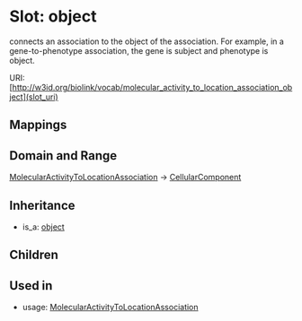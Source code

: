 # Slot: object


connects an association to the object of the association. For example, in a gene-to-phenotype association, the gene is subject and phenotype is object.

URI: [http://w3id.org/biolink/vocab/molecular_activity_to_location_association_object](slot_uri)
## Mappings

## Domain and Range

[MolecularActivityToLocationAssociation](MolecularActivityToLocationAssociation.md) -> [CellularComponent](CellularComponent.md)
## Inheritance

 *  is_a: [object](object.md)
## Children

## Used in

 *  usage: [MolecularActivityToLocationAssociation](MolecularActivityToLocationAssociation.md)

